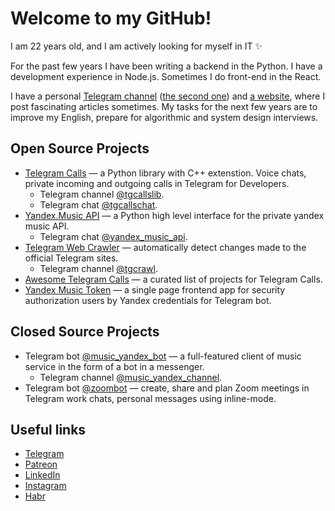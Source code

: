 # Welcome to my GitHub!

I am 22 years old, and I am actively looking for myself in IT ✨

For the past few years I have been writing a backend in the Python. I have a development experience in Node.js. Sometimes I do front-end in the React.

I have a personal [Telegram channel](https://t.me/MarshalC) ([the second one](https://t.me/MarshalR)) and [a website](https://marshal.by/), where I post fascinating articles sometimes. My tasks for the next few years are to improve my English, prepare for algorithmic and system design interviews.

## Open Source Projects

- [Telegram Calls](https://github.com/MarshalX/tgcalls) — a Python library with C++ extenstion. Voice chats, private incoming and outgoing calls in Telegram for Developers.
  - Telegram channel [@tgcallslib](https://t.me/tgcallslib).
  - Telegram chat [@tgcallschat](https://t.me/tgcallschat).
- [Yandex.Music API](https://github.com/MarshalX/yandex-music-api) — a Python high level interface for the private yandex music API.
  - Telegram chat [@yandex_music_api](https://t.me/yandex_music_api).
- [Telegram Web Crawler](https://github.com/MarshalX/telegram-crawler) — automatically detect changes made to the official Telegram sites.
  - Telegram channel [@tgcrawl](https://t.me/tgcrawl).
- [Awesome Telegram Calls](https://github.com/tgcalls/awesome-tgcalls) — a curated list of projects for Telegram Calls.
- [Yandex Music Token](https://github.com/MarshalX/yandex-music-token) — a single page frontend app for security authorization users by Yandex credentials for Telegram bot.

## Closed Source Projects

- Telegram bot [@music_yandex_bot](https://t.me/music_yandex_bot) — a full-featured client of music service in the form of a bot in a messenger.
  - Telegram channel [@music_yandex_channel](https://t.me/music_yandex_channel).
- Telegram bot [@zoombot](https://t.me/zoombot) — create, share and plan Zoom meetings in Telegram work chats, personal messages using inline-mode.

## Useful links

- [Telegram](https://t.me/MarshalX)
- [Patreon](https://www.patreon.com/MarshalX)
- [LinkedIn](https://www.linkedin.com/in/marshalx/)
- [Instagram](https://www.instagram.com/ilya.marshal/)
- [Habr](https://habr.com/ru/users/marshalx/)
